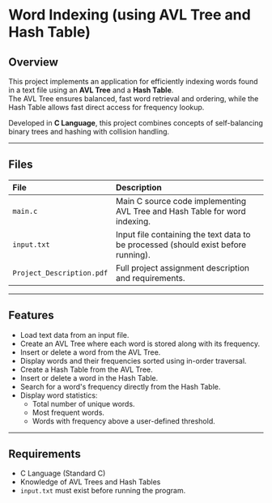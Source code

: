 
# Word Indexing (using AVL Tree and Hash Table)

## Overview

This project implements an application for efficiently indexing words found in a text file using an **AVL Tree** and a **Hash Table**.  
The AVL Tree ensures balanced, fast word retrieval and ordering, while the Hash Table allows fast direct access for frequency lookup.

Developed in **C Language**, this project combines concepts of self-balancing binary trees and hashing with collision handling.

---

## Files

| File | Description |
|:-----|:------------|
| `main.c` | Main C source code implementing AVL Tree and Hash Table for word indexing. |
| `input.txt` | Input file containing the text data to be processed (should exist before running). |
| `Project_Description.pdf` | Full project assignment description and requirements. |

---

## Features

- Load text data from an input file.
- Create an AVL Tree where each word is stored along with its frequency.
- Insert or delete a word from the AVL Tree.
- Display words and their frequencies sorted using in-order traversal.
- Create a Hash Table from the AVL Tree.
- Insert or delete a word in the Hash Table.
- Search for a word's frequency directly from the Hash Table.
- Display word statistics:
  - Total number of unique words.
  - Most frequent words.
  - Words with frequency above a user-defined threshold.

---

## Requirements

- C Language (Standard C)
- Knowledge of AVL Trees and Hash Tables
- `input.txt` must exist before running the program.


